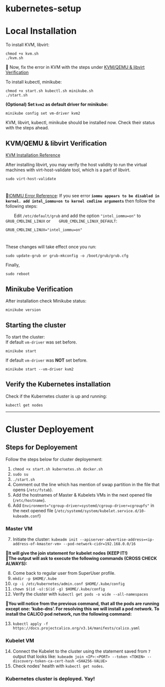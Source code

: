 # kubernetes-setup

<h1>Local Installation</h1>

To install KVM, libvirt:
```
chmod +x kvm.sh
./kvm.sh
```

&#x1F534; Now, fix the error in KVM with the steps under [KVM/QEMU & libvirt Verification](https://github.com/pushkarsharma/kubernetes-setup#kvmqemu--libvirt-verification)

To install kubectl, minikube:

```
chmod +x start.sh kubectl.sh minikube.sh
./start.sh
```

<strong>(Optional) Set `kvm2` as default driver for minikube:</strong>
```
minikube config set vm-driver kvm2
```

KVM, libvirt, kubectl, minikube should be installed now. Check their status with the steps ahead.

<h2>KVM/QEMU & libvirt Verification</h2>

[KVM Installation Reference](https://kubernetes.io/blog/2019/03/28/running-kubernetes-locally-on-linux-with-minikube-now-with-kubernetes-1.14-support/#qemu-kvm-and-libvirt-installation)

After installing libvirt, you may verify the host validity to run the virtual machines with virt-host-validate tool, which is a part of libvirt.<br>
```
sudo virt-host-validate
```
#
&#x1F534;[IOMMU Error Reference](https://www.reddit.com/r/linuxquestions/comments/bgbpim/how_to_enable_iommu_on_ubuntu_1804/):
If you see error <strong>`iommu appears to be disabled in kernel. add intel_iommu=on to kernel cmdline arguments`</strong> then follow the following steps:<br>

&nbsp;&nbsp;&nbsp;&nbsp;&nbsp;&nbsp; Edit `/etc/default/grub` and add the option `"intel_iommu=on"` to `GRUB_CMDLINE_LINUX` or &nbsp;&nbsp;&nbsp;&nbsp;&nbsp;&nbsp;`GRUB_CMDLINE_LINUX_DEFAULT`:<br>
```
GRUB_CMDLINE_LINUX="intel_iommu=on"
```
#
These changes will take effect once you run:
```
sudo update-grub or grub-mkconfig -o /boot/grub/grub.cfg
```
Finally,
```
sudo reboot
```

<h2>Minikube Verification</h2>

After installation check Minikube status:
```
minikube version
```

<h2>Starting the cluster</h2>

To start the cluster:<br>
If default `vm-driver` was set before.
```
minikube start
```
If default `vm-driver` was <strong>NOT</strong> set before.
```
minikube start --vm-driver kvm2
```

<h2>Verify the Kubernetes installation</h2>

Check if the Kubernetes cluster is up and running:
```
kubectl get nodes
```

---
<h1>Cluster Deployement</h1>

<h2>Steps for Deployement</h2>

Follow the steps below for cluster deployement:

1. `chmod +x start.sh kubernetes.sh docker.sh`
2. `sudo su`
3. `./start.sh`
4. Comment out the line which has mention of swap partition in the file that opens (`/etc/fstab`).
5. Add the hostnames of Master & Kubelets VMs in the next opened file (`/etc/hostname`).
6. Add `Environment="cgroup-driver=systemd/cgroup-driver=cgroupfs"` in the next opened file (`/etc/systemd/system/kubelet.service.d/10-kubeadm.conf`)

<h3>Master VM</h3>

7. Initiate the cluster: `kubeadm init --apiserver-advertise-address=<ip-address-of-kmaster-vm> --pod-network-cidr=192.168.0.0/16`

&#x1F534;**It will give the join statement for kubelet nodes (KEEP IT!)<br>
&#x1F534;The output will ask to execute the following commands (CROSS CHECK ALWAYS):**

8. Come back to regular user from SuperUser profile.
9. `mkdir -p $HOME/.kube`<br>
10. `cp -i /etc/kubernetes/admin.conf $HOME/.kube/config`<br>
11. `chown $(id -u):$(id -g) $HOME/.kube/config`<br>
12. Verify the cluster with `kubectl get pods -o wide --all-namespaces`

&#x1F534;**You will notice from the previous command, that all the pods are running except one: ‘kube-dns’. For resolving this we will install a pod network. To install the CALICO pod network, run the following command:**

13. `kubectl apply -f https://docs.projectcalico.org/v3.14/manifests/calico.yaml`

<h3>Kubelet VM</h3>

14. Connect the Kubelet to the cluster using the statement saved from `7` output that looks like: `kubeadm join <IP>:<PORT> --token <TOKEN> --discovery-token-ca-cert-hash <SHA256-VALUE>`
15. Check nodes' health with `kubectl get nodes`.

<h3>Kubernetes cluster is deployed. Yay!</h3>
